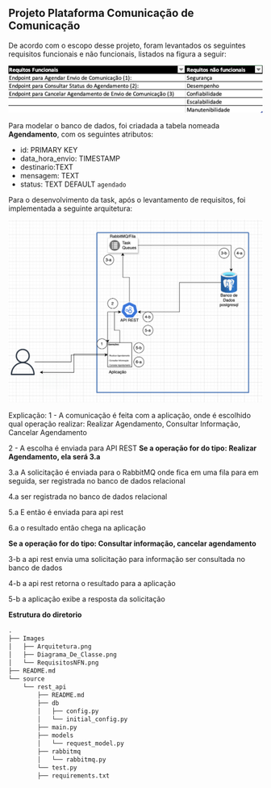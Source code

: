 
## Projeto Plataforma Comunicação de Comunicação 

De acordo com o escopo desse projeto, foram levantados os seguintes requisitos funcionais e não funcionais, listados na figura a seguir:

![Requisitos Funcionais e Não Funcionais](./Images/RequisitosNFN.png)

Para modelar o banco de dados, foi criadada a tabela nomeada **Agendamento**, com os seguintes atributos:

- id: PRIMARY KEY
- data_hora_envio: TIMESTAMP
- destinario:TEXT
- mensagem: TEXT
- status: TEXT DEFAULT `agendado`

Para o desenvolvimento da task, após o levantamento de requisitos, foi implementada a seguinte arquitetura:

![Arquitetura](./Images/Arquitetura.png)

Explicação:
1 - A comunicação é feita com a aplicação, onde é escolhido qual operação realizar: Realizar Agendamento, Consultar Informação, Cancelar Agendamento

2 - A escolha é enviada para API REST
**Se a operação for do tipo: Realizar Agendamento, ela será 3.a**

3.a A solicitação é enviada para o RabbitMQ onde fica em uma fila para em seguida, ser registrada no banco de dados relacional

4.a ser registrada no banco de dados relacional

5.a E então é enviada para api rest

6.a o resultado então chega na aplicação

**Se a operação for do tipo: Consultar informação, cancelar agendamento**

3-b a api rest envia uma solicitação para informação ser consultada no banco de dados

4-b a api rest retorna o resultado para a aplicação

5-b a aplicação exibe a resposta da solicitação

**Estrutura do diretorio**

```
.
├── Images
│   ├── Arquitetura.png
│   ├── Diagrama_De_Classe.png
│   └── RequisitosNFN.png
├── README.md
└── source
    └── rest_api
        ├── README.md
        ├── db
        │   ├── config.py
        │   └── initial_config.py
        ├── main.py
        ├── models
        │   └── request_model.py
        ├── rabbitmq
        │   └── rabbitmq.py
        └── test.py
        ├── requirements.txt
```
